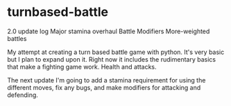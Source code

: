 turnbased-battle
================

2.0 update log
Major stamina overhaul
Battle Modifiers
More-weighted battles




My attempt at creating a turn based battle game with python. It's very basic but I plan to expand upon it.
Right now it includes the rudimentary basics that make a fighting game work. Health and attacks.

The next update I'm going to add a stamina requirement for using the different moves, fix any bugs, and make modifiers
for attacking and defending.
